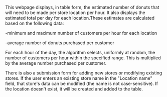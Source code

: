 This webpage displays, in table form, the estimated number of donuts that will need to be made per store location per hour. It also displays the estimated total per day for each location.These estimates are calculated based on the following data:

-minimum and maximum number of customers per hour for each location

-average number of donuts purchased per customer

For each hour of the day, the algorithm selects, uniformly at random, the number of customers per hour within the specified range. This is multiplied by the average number purchased per customer.

There is also a submission form for adding new stores or modifying existing stores. If the user enters an existing store name in the "Location name" field, that store's data can be modified (the name is not case-sensitive). If the location doesn't exist, it will be created and added to the table.
